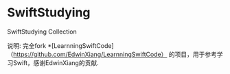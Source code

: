 # SwiftStudying
SwiftStudying Collection

说明: 完全fork *[LearnningSwiftCode]（https://github.com/EdwinXiang/LearnningSwiftCode）  的项目，用于参考学习Swift，感谢EdwinXiang的贡献.
